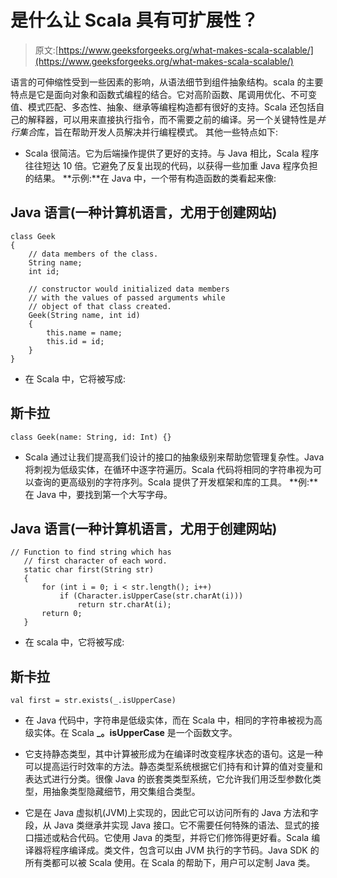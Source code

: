 # 是什么让 Scala 具有可扩展性？

> 原文:[https://www.geeksforgeeks.org/what-makes-scala-scalable/](https://www.geeksforgeeks.org/what-makes-scala-scalable/)

语言的可伸缩性受到一些因素的影响，从语法细节到组件抽象结构。scala 的主要特点是它是面向对象和函数式编程的结合。它对高阶函数、尾调用优化、不可变值、模式匹配、多态性、抽象、继承等编程构造都有很好的支持。Scala 还包括自己的解释器，可以用来直接执行指令，而不需要之前的编译。另一个关键特性是*并行集合*库，旨在帮助开发人员解决并行编程模式。
其他一些特点如下:

*   Scala 很简洁。它为后端操作提供了更好的支持。与 Java 相比，Scala 程序往往短达 10 倍。它避免了反复出现的代码，以获得一些加重 Java 程序负担的结果。
    **示例:**在 Java 中，一个带有构造函数的类看起来像:

## Java 语言(一种计算机语言，尤用于创建网站)

```
class Geek
{
    // data members of the class.
    String name;
    int id;

    // constructor would initialized data members
    // with the values of passed arguments while
    // object of that class created.
    Geek(String name, int id)
    {
        this.name = name;
        this.id = id;
    }
}
```

*   在 Scala 中，它将被写成:

## 斯卡拉

```
class Geek(name: String, id: Int) {}
```

*   Scala 通过让我们提高我们设计的接口的抽象级别来帮助您管理复杂性。Java 将刺视为低级实体，在循环中逐字符遍历。Scala 代码将相同的字符串视为可以查询的更高级别的字符序列。Scala 提供了开发框架和库的工具。
    **例:**在 Java 中，要找到第一个大写字母。

## Java 语言(一种计算机语言，尤用于创建网站)

```
// Function to find string which has
   // first character of each word.
   static char first(String str)
   {
       for (int i = 0; i < str.length(); i++)
           if (Character.isUpperCase(str.charAt(i)))
               return str.charAt(i);
       return 0;
   }
```

*   在 scala 中，它将被写成:

## 斯卡拉

```
val first = str.exists(_.isUpperCase)
```

*   在 Java 代码中，字符串是低级实体，而在 Scala 中，相同的字符串被视为高级实体。在 Scala **_。isUpperCase** 是一个函数文字。

*   它支持静态类型，其中计算被形成为在编译时改变程序状态的语句。这是一种可以提高运行时效率的方法。静态类型系统根据它们持有和计算的值对变量和表达式进行分类。很像 Java 的嵌套类类型系统，它允许我们用泛型参数化类型，用抽象类型隐藏细节，用交集组合类型。
*   它是在 Java 虚拟机(JVM)上实现的，因此它可以访问所有的 Java 方法和字段，从 Java 类继承并实现 Java 接口。它不需要任何特殊的语法、显式的接口描述或粘合代码。它使用 Java 的类型，并将它们修饰得更好看。Scala 编译器将程序编译成。类文件，包含可以由 JVM 执行的字节码。Java SDK 的所有类都可以被 Scala 使用。在 Scala 的帮助下，用户可以定制 Java 类。